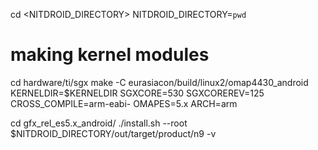 cd <NITDROID_DIRECTORY>
NITDROID_DIRECTORY=`pwd`

# making kernel modules

cd hardware/ti/sgx
make -C eurasiacon/build/linux2/omap4430_android KERNELDIR=$KERNELDIR SGXCORE=530 SGXCOREREV=125 CROSS_COMPILE=arm-eabi- OMAPES=5.x ARCH=arm

cd gfx_rel_es5.x_android/
./install.sh --root $NITDROID_DIRECTORY/out/target/product/n9 -v
